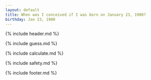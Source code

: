 ```yaml
---
layout: default
title: When was I conceived if I was born on January 23, 1900?
birthday: Jan 23, 1900
---
```


{% include header.md %}

{% include guess.md %}

{% include calculate.md %}

{% include safety.md %}

{% include footer.md %}



